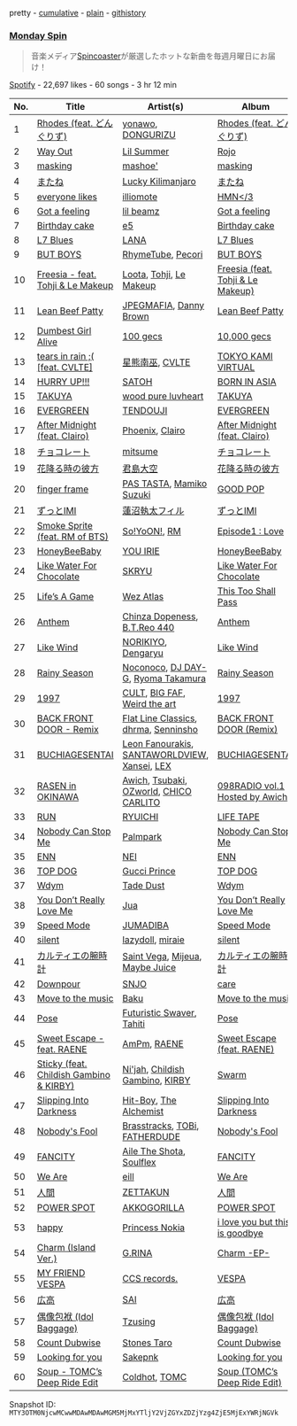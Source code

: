 pretty - [cumulative](/playlists/cumulative/37i9dQZF1DX1L8JuK0yhgO.md) - [plain](/playlists/plain/37i9dQZF1DX1L8JuK0yhgO) - [githistory](https://github.githistory.xyz/mackorone/spotify-playlist-archive/blob/main/playlists/plain/37i9dQZF1DX1L8JuK0yhgO)

### [Monday Spin](https://open.spotify.com/playlist/37i9dQZF1DX1L8JuK0yhgO)

> 音楽メディア<a href="http://spincoaster.com/">Spincoaster</a>が厳選したホットな新曲を毎週月曜日にお届け！

[Spotify](https://open.spotify.com/user/spotify) - 22,697 likes - 60 songs - 3 hr 12 min

| No. | Title | Artist(s) | Album | Length |
|---|---|---|---|---|
| 1 | [Rhodes \(feat\. どんぐりず\)](https://open.spotify.com/track/63Gfp7Dqn34QRJcWYTb1DW) | [yonawo](https://open.spotify.com/artist/61VsO6rn8khCQDSRp8tTeZ), [DONGURIZU](https://open.spotify.com/artist/1K4Acb9dvEU10jF5pGfJ3v) | [Rhodes \(feat\. どんぐりず\)](https://open.spotify.com/album/4JQ5eX7BKyVMgjeqGTEOK5) | 4:37 |
| 2 | [Way Out](https://open.spotify.com/track/3skjdXkwKRGOnIZg95PRSn) | [Lil Summer](https://open.spotify.com/artist/2ZcEafNbbvNXalNGKnHRCX) | [Rojo](https://open.spotify.com/album/73H63suVDZJOerme5g7CcK) | 3:00 |
| 3 | [masking](https://open.spotify.com/track/1CpunIHopBh0RH55atAKHw) | [mashoe'](https://open.spotify.com/artist/5MPZJyDVTTKSdkli4U4k6Z) | [masking](https://open.spotify.com/album/7AyrVFnTPVfZK2rm2l5qJ1) | 3:38 |
| 4 | [またね](https://open.spotify.com/track/3b9eglykqfxtTaSpSidP9u) | [Lucky Kilimanjaro](https://open.spotify.com/artist/2V8UZPMR1EbkXhzvEGBTrV) | [またね](https://open.spotify.com/album/4ZAqpzyaWQ5nJG9YgSDVsv) | 3:36 |
| 5 | [everyone likes](https://open.spotify.com/track/6iNg9CQ1O2PGfjBRsgFu9s) | [illiomote](https://open.spotify.com/artist/3WT4BJFKhoWN3Mc8TDcH7v) | [HMN</3](https://open.spotify.com/album/6PIB7gC1CweteFuVFjbpro) | 3:06 |
| 6 | [Got a feeling](https://open.spotify.com/track/7k1bkmX9hssPRcnIrcX1EL) | [lil beamz](https://open.spotify.com/artist/27qH1eK6ad7wahZNBEqonL) | [Got a feeling](https://open.spotify.com/album/1RpRSZ6Qns71q9PwrKYCmr) | 2:57 |
| 7 | [Birthday cake](https://open.spotify.com/track/6PtoEYfD0CoX25YXFfOpVV) | [e5](https://open.spotify.com/artist/5UOj6C1InE5WTmBXNuemt4) | [Birthday cake](https://open.spotify.com/album/2Ic4CpxVql5ZW00ZRHWbcg) | 1:52 |
| 8 | [L7 Blues](https://open.spotify.com/track/3jlz3hv1rjQZSrrAtoRlXR) | [LANA](https://open.spotify.com/artist/4dEHIhldHT2U8CMQ6nNgDT) | [L7 Blues](https://open.spotify.com/album/4hACNva5MygOCnqS3xaTvg) | 2:21 |
| 9 | [BUT BOYS](https://open.spotify.com/track/39BhUea2WDrzACR9U8KCn6) | [RhymeTube](https://open.spotify.com/artist/31iJDnqpS43YIG18nTFx14), [Pecori](https://open.spotify.com/artist/1seX236woEXAlmlfqDLi3t) | [BUT BOYS](https://open.spotify.com/album/4WF6dYReJn6Z3qYH3lQKXq) | 2:18 |
| 10 | [Freesia \- feat\. Tohji & Le Makeup](https://open.spotify.com/track/6nf4C4eFB2IGzVyKQNA5ya) | [Loota](https://open.spotify.com/artist/2i98we4ZId0tp9xtg2Vte7), [Tohji](https://open.spotify.com/artist/7j7kL8K4GE1z5Cdxl7ucBF), [Le Makeup](https://open.spotify.com/artist/1O2fAwwd1gk69mlTmrxVOc) | [Freesia \(feat\. Tohji & Le Makeup\)](https://open.spotify.com/album/7EAtNlXzPff6tgocVAbRCO) | 3:01 |
| 11 | [Lean Beef Patty](https://open.spotify.com/track/1qbADMsKCFmu08MhWPTZpb) | [JPEGMAFIA](https://open.spotify.com/artist/6yJ6QQ3Y5l0s0tn7b0arrO), [Danny Brown](https://open.spotify.com/artist/7aA592KWirLsnfb5ulGWvU) | [Lean Beef Patty](https://open.spotify.com/album/5ee7NlaQZi5TYOXRghp04b) | 1:47 |
| 12 | [Dumbest Girl Alive](https://open.spotify.com/track/0qMZXgcLfkl5RI3q50KHMH) | [100 gecs](https://open.spotify.com/artist/6PfSUFtkMVoDkx4MQkzOi3) | [10,000 gecs](https://open.spotify.com/album/2XS5McKf3zdJWpcZ4OkZPZ) | 2:17 |
| 13 | [tears in rain ;\( \[feat\. CVLTE\]](https://open.spotify.com/track/7s5xrk9KfjGPn0eHG18cPf) | [星熊南巫](https://open.spotify.com/artist/4QHRf4j0MXjcghBBXhKE2U), [CVLTE](https://open.spotify.com/artist/3IVZ4DbJgnhOtXQruNdomA) | [TOKYO KAMI VIRTUAL](https://open.spotify.com/album/3bccB9Yv5J5AQ2DsOabHxc) | 3:48 |
| 14 | [HURRY UP!!!](https://open.spotify.com/track/6aO0KMUSHdlz5wnq7qgXlW) | [SATOH](https://open.spotify.com/artist/5JHlNfEowjO3TBglD42vAi) | [BORN IN ASIA](https://open.spotify.com/album/65GDZ705N3kG0ZFSosu8W1) | 2:06 |
| 15 | [TAKUYA](https://open.spotify.com/track/2DicXrS3S9kj7sUEk2TIsM) | [wood pure luvheart](https://open.spotify.com/artist/30RL8eEQZ4jNfEkuBsElvx) | [TAKUYA](https://open.spotify.com/album/4357InTHPx1g0oWAGBFAcm) | 2:52 |
| 16 | [EVERGREEN](https://open.spotify.com/track/61aCEeinXGhvUkDthsjlfS) | [TENDOUJI](https://open.spotify.com/artist/7kOS7xo3ryc1MmhfP0fNnX) | [EVERGREEN](https://open.spotify.com/album/3SkwWttZbYEwAZDMICGUwt) | 3:01 |
| 17 | [After Midnight \(feat\. Clairo\)](https://open.spotify.com/track/0KIpuVYhKUUUpjo6H5NvBY) | [Phoenix](https://open.spotify.com/artist/1xU878Z1QtBldR7ru9owdU), [Clairo](https://open.spotify.com/artist/3l0CmX0FuQjFxr8SK7Vqag) | [After Midnight \(feat\. Clairo\)](https://open.spotify.com/album/6xsvkBbeMsrk6HPDBsJEwS) | 3:08 |
| 18 | [チョコレート](https://open.spotify.com/track/1FhcDHsPF10O1Padlv0nMl) | [mitsume](https://open.spotify.com/artist/59tUUyuaTFMty5kJE9Ojrq) | [チョコレート](https://open.spotify.com/album/62Dw3XXgYGO6s8HEbCnUar) | 3:45 |
| 19 | [花降る時の彼方](https://open.spotify.com/track/3B5gmn2BdUzNFzzw2aAoPs) | [君島大空](https://open.spotify.com/artist/5rjahCZtY8h4y2EHCnpgtQ) | [花降る時の彼方](https://open.spotify.com/album/7amC6JkIzmrsCfFec2w6gx) | 6:04 |
| 20 | [finger frame](https://open.spotify.com/track/7BFBUH26QGsnYXTaK4OjBr) | [PAS TASTA](https://open.spotify.com/artist/38XISC5BMSTkAuKwniV2AS), [Mamiko Suzuki](https://open.spotify.com/artist/21bkNzNX7do9qb8SM9wFQF) | [GOOD POP](https://open.spotify.com/album/0UZTyHGT18tMmP9fILvWpe) | 2:55 |
| 21 | [ずっとIMI](https://open.spotify.com/track/0R98847JNfUWNTNaeYCwTU) | [蓮沼執太フィル](https://open.spotify.com/artist/3l4KxDy6jXb9KjUhShbRR5) | [ずっとIMI](https://open.spotify.com/album/7wPGSbDiZtj7fPrOsgUPSx) | 2:58 |
| 22 | [Smoke Sprite \(feat\. RM of BTS\)](https://open.spotify.com/track/5YSkDxmHvzSDWTu4MaEtfa) | [So!YoON!](https://open.spotify.com/artist/7H5EC2qaylGun66YeRrVHg), [RM](https://open.spotify.com/artist/2auC28zjQyVTsiZKNgPRGs) | [Episode1 : Love](https://open.spotify.com/album/7yoMXU6kgxjIsowenBxzwD) | 4:02 |
| 23 | [HoneyBeeBaby](https://open.spotify.com/track/2sm8qQCaGN7QRKRhrNRGPc) | [YOU IRIE](https://open.spotify.com/artist/5E9UHQpY8cvh5wAqURO3lA) | [HoneyBeeBaby](https://open.spotify.com/album/4ErcvEEbwN2Wk8Cia8ksug) | 3:37 |
| 24 | [Like Water For Chocolate](https://open.spotify.com/track/2QOsyRHH3YrMJN91Qdu6kB) | [SKRYU](https://open.spotify.com/artist/3YI0IfapXX8M8W3zwzmcbM) | [Like Water For Chocolate](https://open.spotify.com/album/4CHUXgVPe4gsLChWZarCAl) | 2:44 |
| 25 | [Life’s A Game](https://open.spotify.com/track/5PHqslBNMYjZGjAa2VEAP6) | [Wez Atlas](https://open.spotify.com/artist/6fDdl8sluLiRg4fbrqMoeQ) | [This Too Shall Pass](https://open.spotify.com/album/22VtQWVPaMtZXlwKc82rxz) | 2:34 |
| 26 | [Anthem](https://open.spotify.com/track/6obGdxytPyQqV1mlm9tfZm) | [Chinza Dopeness](https://open.spotify.com/artist/1d7fxClYCMPbVkpvIFI9ho), [B.T.Reo 440](https://open.spotify.com/artist/2qjaD0RrOu050uQd9RUr3K) | [Anthem](https://open.spotify.com/album/59NHtYJ8nSlCK8U8Lqsgoo) | 4:26 |
| 27 | [Like Wind](https://open.spotify.com/track/2LWoPE4pouJ1KtXaaohPva) | [NORIKIYO](https://open.spotify.com/artist/4mNrY8D5uTNbiCBtnh3YmL), [Dengaryu](https://open.spotify.com/artist/77UuWIk4w0o7rsn3q1Peru) | [Like Wind](https://open.spotify.com/album/6B8wWqYwakdpOyFulODdJ3) | 3:20 |
| 28 | [Rainy Season](https://open.spotify.com/track/64QOz8EShomLk63SoI21Sm) | [Noconoco](https://open.spotify.com/artist/7mqeh0ppveN8XEZLXo8PkS), [DJ DAY\-G](https://open.spotify.com/artist/5liGboyobrFg8B7lfznvHK), [Ryoma Takamura](https://open.spotify.com/artist/4DQarWq5qDQV42Kz4dnedK) | [Rainy Season](https://open.spotify.com/album/2iSyxpFXSbwG8dE5BGpwnp) | 2:12 |
| 29 | [1997](https://open.spotify.com/track/7hWyooMttOSlwKeEx1wzxh) | [CULT](https://open.spotify.com/artist/6GRazeKcaap3mWGhxiuerN), [BIG FAF](https://open.spotify.com/artist/0zFJWYlu5kGl6TOeJnu52I), [Weird the art](https://open.spotify.com/artist/2LzqZwMdbkKxrY7v2vznyP) | [1997](https://open.spotify.com/album/2Oee0cne91CnSDtOP1TzQu) | 3:01 |
| 30 | [BACK FRONT DOOR \- Remix](https://open.spotify.com/track/07A91L6X9HJiOx4cDFmE37) | [Flat Line Classics](https://open.spotify.com/artist/1KHsC5YEyWGgskwjU4tVHa), [dhrma](https://open.spotify.com/artist/2DsWJfwK0x1QQqCRuCvlb4), [Senninsho](https://open.spotify.com/artist/36KtDuRQm38x36q30tnqOD) | [BACK FRONT DOOR \(Remix\)](https://open.spotify.com/album/7gNjC6vNMqZPJCdRG7iNzo) | 2:42 |
| 31 | [BUCHIAGESENTAI](https://open.spotify.com/track/2MqHcXXKfxjqouDsMQOVhM) | [Leon Fanourakis](https://open.spotify.com/artist/7yfnGPsbG9usGg1F5DWK3N), [SANTAWORLDVIEW](https://open.spotify.com/artist/1Vf1H37mPCwbwQXf4NI14R), [Xansei](https://open.spotify.com/artist/0jHoReQVZQrgyI6E4ZIbOz), [LEX](https://open.spotify.com/artist/2KpK4apOMD6evPHoPggSVF) | [BUCHIAGESENTAI](https://open.spotify.com/album/4Dwc5nAzAwY7PgrXjEXzTZ) | 4:01 |
| 32 | [RASEN in OKINAWA](https://open.spotify.com/track/6JDDIx1vSs5GvMZXsy2aR2) | [Awich](https://open.spotify.com/artist/0FnDCrmcQT8qz5TEsZIYw5), [Tsubaki](https://open.spotify.com/artist/1kTgsTapNxgD7vcgcBoxMx), [OZworld](https://open.spotify.com/artist/34tJ8UnaAbWcrug3Nym7ZO), [CHICO CARLITO](https://open.spotify.com/artist/074tUrKhXVuH4s5Mfg0zWz) | [098RADIO vol.1 Hosted by Awich](https://open.spotify.com/album/6jQI4R1D8sk5YXQnSju44y) | 4:49 |
| 33 | [RUN](https://open.spotify.com/track/3BXSo9pDUsnK6QWtDYePnz) | [RYUICHI](https://open.spotify.com/artist/24y6vKavCk7SmhfeSmwSUF) | [LIFE TAPE](https://open.spotify.com/album/0q9HngJvEG0x3KDzMuChO7) | 2:24 |
| 34 | [Nobody Can Stop Me](https://open.spotify.com/track/5ygWNxkeYOVO6SOF6oeSvf) | [Palmpark](https://open.spotify.com/artist/0sVBPyhbZcrNVZoMZW5TUM) | [Nobody Can Stop Me](https://open.spotify.com/album/3icAAhg7usB2MKNCwt5MLZ) | 3:06 |
| 35 | [ENN](https://open.spotify.com/track/3h3LFSBsnYbPJPQVFa4WS3) | [NEI](https://open.spotify.com/artist/1TxxPD6FTYXeDfzdGDG5my) | [ENN](https://open.spotify.com/album/3OBbnrgbfwk6R4YmkbP5Gx) | 2:56 |
| 36 | [TOP DOG](https://open.spotify.com/track/3md8tXcauv6uDyQuVmo8EB) | [Gucci Prince](https://open.spotify.com/artist/56qzFnjHk3QzSNhVozCTrI) | [TOP DOG](https://open.spotify.com/album/4fdSfAIBYGF8I76tmrizQx) | 2:42 |
| 37 | [Wdym](https://open.spotify.com/track/1i76QCkCkR5mC6Bp4wtcJC) | [Tade Dust](https://open.spotify.com/artist/5IECecf5uGto7A00WNAkD9) | [Wdym](https://open.spotify.com/album/4KNriFZ1eqXt0FWa1znzSz) | 2:09 |
| 38 | [You Don’t Really Love Me](https://open.spotify.com/track/2Cgv80vegvY0Fm2pLpYEWD) | [Jua](https://open.spotify.com/artist/4DC1obPJLR8W43ruJxQ0Rk) | [You Don’t Really Love Me](https://open.spotify.com/album/1446u1DPOCQ4a3yTxz14mP) | 1:27 |
| 39 | [Speed Mode](https://open.spotify.com/track/4CUbNnfq6cX4BgTAtuF6ic) | [JUMADIBA](https://open.spotify.com/artist/1a6hwHX0XKVKDpicEmwzCj) | [Speed Mode](https://open.spotify.com/album/3D62rSKmoLmVuPMJR0JnUQ) | 2:21 |
| 40 | [silent](https://open.spotify.com/track/7BNDnQGxfYUaWffYbY8mTn) | [lazydoll](https://open.spotify.com/artist/7D7a6cnpitkgKgz4bJDYy6), [miraie](https://open.spotify.com/artist/3U2oWd07HPgl60o8RBMG4P) | [silent](https://open.spotify.com/album/0y1nQ3UMjwv0vLSqjBBnEj) | 2:53 |
| 41 | [カルティエの腕時計](https://open.spotify.com/track/2xUsfblcSFya0bvdJo2gJC) | [Saint Vega](https://open.spotify.com/artist/2q9fTUnXONSgnAW3boqrNc), [Mijeua](https://open.spotify.com/artist/2WRw1ximJcspUBwaapmFhF), [Maybe Juice](https://open.spotify.com/artist/7mFnf9aQsfLRNlWWxE4Z9I) | [カルティエの腕時計](https://open.spotify.com/album/4Q5C1KTqtjtXtFB7oN54MQ) | 3:08 |
| 42 | [Downpour](https://open.spotify.com/track/1q7ffqGjMSOSxlyYy8nFSQ) | [SNJO](https://open.spotify.com/artist/7jHCgiF89ufTiBynoOzAxN) | [care](https://open.spotify.com/album/4ZVGLG9R07hNdn08vWT2dt) | 2:33 |
| 43 | [Move to the music](https://open.spotify.com/track/5ODTEkN3uzIuER5M3vjlAj) | [Baku](https://open.spotify.com/artist/5m3CibdsoEKP2HxjyRBuGZ) | [Move to the music](https://open.spotify.com/album/5Or07EWcCLGWGIHUD8hrfl) | 1:10 |
| 44 | [Pose](https://open.spotify.com/track/6eH1g28JkMSKfzZ8OABE3S) | [Futuristic Swaver](https://open.spotify.com/artist/1IoxcWz8vPDGOJBQNCGEvF), [Tahiti](https://open.spotify.com/artist/1Y02Ts0nV3DTziLQZYVX4V) | [Pose](https://open.spotify.com/album/4zHukjhwplWjNj4u1mXx1K) | 2:56 |
| 45 | [Sweet Escape \- feat\. RAENE](https://open.spotify.com/track/6O4hhUbrwqobHXPNb0xmJK) | [AmPm](https://open.spotify.com/artist/5Xcbv83o11Ez2XPHa1n8Pf), [RAENE](https://open.spotify.com/artist/6fTa2ugChlaoRIF6jvrZdV) | [Sweet Escape \(feat\. RAENE\)](https://open.spotify.com/album/3qhwaCo1QY2898oye3nAtj) | 3:25 |
| 46 | [Sticky \(feat\. Childish Gambino & KIRBY\)](https://open.spotify.com/track/14adSLAL6WgvwH5snRF3gs) | [Ni'jah](https://open.spotify.com/artist/0RkeQU983gcehOYs7632vR), [Childish Gambino](https://open.spotify.com/artist/73sIBHcqh3Z3NyqHKZ7FOL), [KIRBY](https://open.spotify.com/artist/5lcDGoJUr5WY5bCFAfYbCU) | [Swarm](https://open.spotify.com/album/7AXxq1n3X7JZbbEnGCfLAX) | 2:51 |
| 47 | [Slipping Into Darkness](https://open.spotify.com/track/7oTTYjFN9TksJwsj55r2hb) | [Hit\-Boy](https://open.spotify.com/artist/6q3p11nP1p80Ey6LrOOSed), [The Alchemist](https://open.spotify.com/artist/0eVyjRhzZKke2KFYTcDkeu) | [Slipping Into Darkness](https://open.spotify.com/album/05HfppEroQ2s6h4CkBbr6N) | 4:16 |
| 48 | [Nobody's Fool](https://open.spotify.com/track/6folHlbbLuRgOtNj6fS5OS) | [Brasstracks](https://open.spotify.com/artist/5sKvgmG84C0bIMWeS2SRPr), [TOBi](https://open.spotify.com/artist/0P54cVemq1DCHUfUMlWAoN), [FATHERDUDE](https://open.spotify.com/artist/2B50tPmaH4o50MqFC7j98Z) | [Nobody's Fool](https://open.spotify.com/album/3o6zpnwxSC8PeIQkdP5V1w) | 3:16 |
| 49 | [FANCITY](https://open.spotify.com/track/7cOKzEqICjz5E0DtjXpU0K) | [Aile The Shota](https://open.spotify.com/artist/2cRxXzkAobXvwQgUv5FRju), [Soulflex](https://open.spotify.com/artist/4wzBvv8o6GlsTLTEkH4SsS) | [FANCITY](https://open.spotify.com/album/0N8RNhddtJnfB6ZxMfnCoj) | 4:02 |
| 50 | [We Are](https://open.spotify.com/track/1qLc9IbANqjD79IHj47wU9) | [eill](https://open.spotify.com/artist/3AiES4wyTOfJvNgqz9baDn) | [We Are](https://open.spotify.com/album/3DJS8K78UQGkumu2QMa2uB) | 3:32 |
| 51 | [人間](https://open.spotify.com/track/0HIGfyXbm3w3PlgopX5gos) | [ZETTAKUN](https://open.spotify.com/artist/7yXfTS7XSd7lqCBxjhXeqo) | [人間](https://open.spotify.com/album/2Hy4tGS5YSGLp3Hyo3qzy9) | 3:53 |
| 52 | [POWER SPOT](https://open.spotify.com/track/0E1KEUXvRfHRTtG56qEqwR) | [AKKOGORILLA](https://open.spotify.com/artist/7hAHFeP5IiecsxxczqKt0U) | [POWER SPOT](https://open.spotify.com/album/5alBkCQwn9sG6izwrraNDO) | 3:30 |
| 53 | [happy](https://open.spotify.com/track/1uMkOqwGtVFZLihwXe7WC6) | [Princess Nokia](https://open.spotify.com/artist/6lay1nwbE6hTx1jivysUAL) | [i love you but this is goodbye](https://open.spotify.com/album/6gGk1hChE1H2vZpat7dw15) | 3:20 |
| 54 | [Charm \(Island Ver.\)](https://open.spotify.com/track/1cgCas8Rh2XJgSFdu403tR) | [G.RINA](https://open.spotify.com/artist/0r51Lcwiq3z84XVlXDFeWS) | [Charm \-EP\-](https://open.spotify.com/album/7jfIJYYtYg6ikWgtYkesyE) | 3:57 |
| 55 | [MY FRIEND VESPA](https://open.spotify.com/track/3wcCfnJN1EIy7wzpMULKpz) | [CCS records.](https://open.spotify.com/artist/0MWK4acsELDgCc9djMvT3d) | [VESPA](https://open.spotify.com/album/5BvvDVFHkodb15YmXeM0XB) | 3:24 |
| 56 | [広高](https://open.spotify.com/track/5JjTcAbdvKPX3JLBP150EL) | [SAI](https://open.spotify.com/artist/26CHm3gYd2zeEfTZeyZzal) | [広高](https://open.spotify.com/album/0YHpnNrAojzAUWTnfk35kq) | 2:26 |
| 57 | [偶像包袱 \(Idol Baggage\)](https://open.spotify.com/track/4zWmFOjMYDaWaSaAOy9UP0) | [Tzusing](https://open.spotify.com/artist/7Ifvnt1HhJ0b1QwOxLAu2s) | [偶像包袱 \(Idol Baggage\)](https://open.spotify.com/album/1DFSeBzfetJmnHaAvEJDei) | 3:45 |
| 58 | [Count Dubwise](https://open.spotify.com/track/0YUzgQ48gp5WhSNBacDmBP) | [Stones Taro](https://open.spotify.com/artist/2lVqmVhV77js7wdmzUVdyB) | [Count Dubwise](https://open.spotify.com/album/6Gc0nUJTHbvxkT1MlGldaL) | 5:01 |
| 59 | [Looking for you](https://open.spotify.com/track/1z28K6ExY4Ofh5dRCYtN8w) | [Sakepnk](https://open.spotify.com/artist/0OlQIUZYkQQ7nTTX3epLpf) | [Looking for you](https://open.spotify.com/album/08SJUuKIHuQ4Cjj5pqrBWa) | 3:32 |
| 60 | [Soup \- TOMC’s Deep Ride Edit](https://open.spotify.com/track/1RTgVEuI4BPafggZ7jNBcp) | [Coldhot](https://open.spotify.com/artist/178wLpflQu05EwRZZVg18E), [TOMC](https://open.spotify.com/artist/0goluclBYV1M0FriHVtKD0) | [Soup \(TOMC’s Deep Ride Edit\)](https://open.spotify.com/album/6GZaDJn0SqU6CH9nmyxWTS) | 5:48 |

Snapshot ID: `MTY3OTM0NjcwMCwwMDAwMDAwMGM5MjMxYTljY2VjZGYxZDZjYzg4ZjE5MjExYWRjNGVk`
